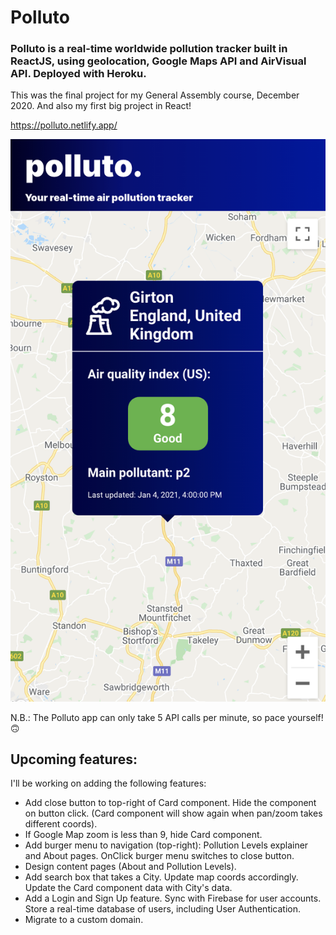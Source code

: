 # Polluto

### Polluto is a real-time worldwide pollution tracker built in ReactJS, using geolocation, Google Maps API and AirVisual API. Deployed with Heroku.

This was the final project for my General Assembly course, December 2020. And also my first big project in React!

https://polluto.netlify.app/

![Polluto Screenshot](https://raw.githubusercontent.com/ritaxcorreia/polluto/main/public/screenshot2.png)

N.B.: The Polluto app can only take 5 API calls per minute, so pace yourself! 🙃

## Upcoming features:

I'll be working on adding the following features:

- Add close button to top-right of Card component. Hide the component on button click. (Card component will show again when pan/zoom takes different coords).
- If Google Map zoom is less than 9, hide Card component.
- Add burger menu to navigation (top-right): Pollution Levels explainer and About pages. OnClick burger menu switches to close button.
- Design content pages (About and Pollution Levels). 
- Add search box that takes a City. Update map coords accordingly. Update the Card component data with City's data.
- Add a Login and Sign Up feature. Sync with Firebase for user accounts. Store a real-time database of users, including User Authentication.
- Migrate to a custom domain.
